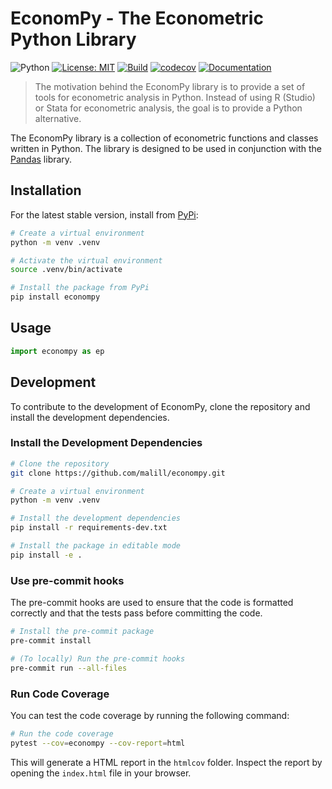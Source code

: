 # EconomPy - The Econometric Python Library

![Python](https://img.shields.io/badge/python-3.12-blue)
[![License: MIT](https://img.shields.io/badge/License-MIT-yellow.svg)](https://opensource.org/licenses/MIT)
[![Build](https://github.com/malill/econompy/actions/workflows/test.yml/badge.svg?branch=main)](https://github.com/malill/econompy/actions/workflows/test.yml)
[![codecov](https://codecov.io/gh/malill/econompy/graph/badge.svg?token=AV6JEZMSIP)](https://codecov.io/gh/malill/econompy)
[![Documentation](https://img.shields.io/badge/ref-Documentation-blue)](https://malill.github.io/econompy/)

> The motivation behind the EconomPy library is to provide a set of tools for econometric analysis in Python. Instead of using R (Studio) or Stata for econometric analysis, the goal is to provide a Python alternative.

The EconomPy library is a collection of econometric functions and classes written in Python. The library is designed to be used in conjunction with the [Pandas](https://pandas.pydata.org/) library.

## Installation

For the latest stable version, install from [PyPi](https://pypi.org/project/econompy/):

```bash
# Create a virtual environment
python -m venv .venv

# Activate the virtual environment
source .venv/bin/activate

# Install the package from PyPi
pip install econompy
```

## Usage

```python
import econompy as ep
```

## Development

To contribute to the development of EconomPy, clone the repository and install the development dependencies.

### Install the Development Dependencies

```bash
# Clone the repository
git clone https://github.com/malill/econompy.git

# Create a virtual environment
python -m venv .venv

# Install the development dependencies
pip install -r requirements-dev.txt

# Install the package in editable mode
pip install -e .
```

### Use pre-commit hooks

The pre-commit hooks are used to ensure that the code is formatted correctly and that the tests pass before committing the code.

```bash
# Install the pre-commit package
pre-commit install

# (To locally) Run the pre-commit hooks
pre-commit run --all-files
```

### Run Code Coverage

You can test the code coverage by running the following command:

```bash
# Run the code coverage
pytest --cov=econompy --cov-report=html
```

This will generate a HTML report in the `htmlcov` folder. Inspect the report by opening the `index.html` file in your browser.
